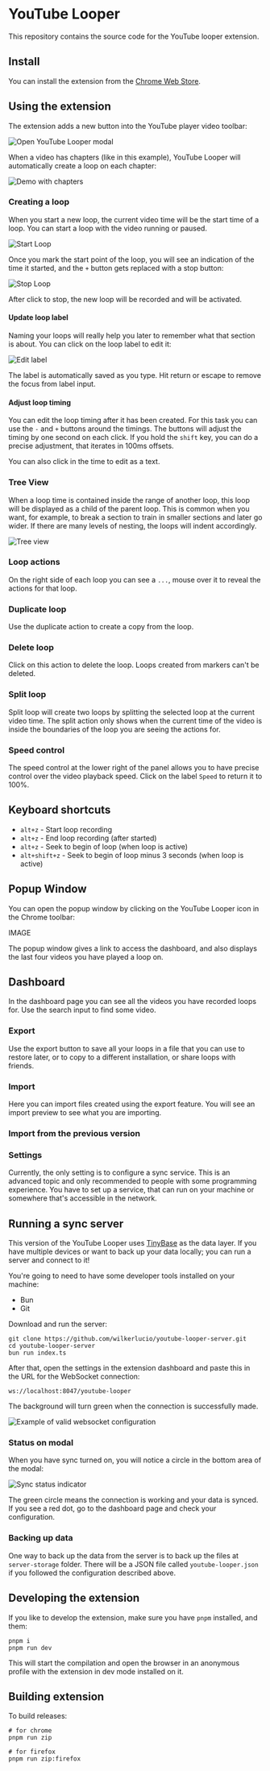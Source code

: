 # YouTube Looper

This repository contains the source code for the YouTube looper extension.

## Install

You can install the extension from the [Chrome Web Store](https://chrome.google.com/webstore/detail/youtube-looper/bidjeabmcpopfddfcnpniceojmkklcje?hl=en-US&utm_source=chrome-ntp-launcher).

## Using the extension

The extension adds a new button into the YouTube player video toolbar:

![Open YouTube Looper modal](./doc-assets/start-dialog.png)

When a video has chapters (like in this example), YouTube Looper will automatically create a loop on each chapter:

![Demo with chapters](./doc-assets/open-with-chapters.png)

### Creating a loop

When you start a new loop, the current video time will be the start time of a loop. You can start a loop with the video
running or paused.

![Start Loop](./doc-assets/start-loop.png)

Once you mark the start point of the loop, you will see an indication of the time it started, and the `+` button gets
replaced with a stop button:

![Stop Loop](./doc-assets/stop-loop.png)

After click to stop, the new loop will be recorded and will be activated.

#### Update loop label

Naming your loops will really help you later to remember what that section is about. You can click on the loop label
to edit it:

![Edit label](./doc-assets/edit-label.gif)

The label is automatically saved as you type. Hit return or escape to remove the focus from label input.

#### Adjust loop timing

You can edit the loop timing after it has been created. For this task you can use the `-` and `+` buttons around the
timings. The buttons will adjust the timing by one second on each click. If you hold the `shift` key, you can do a 
precise adjustment, that iterates in 100ms offsets.

You can also click in the time to edit as a text.

### Tree View

When a loop time is contained inside the range of another loop, this loop will be displayed as a child of the parent
loop. This is common when you want, for example, to break a section to train in smaller sections and later go wider.
If there are many levels of nesting, the loops will indent accordingly.

![Tree view](./doc-assets/tree-view.png)

### Loop actions

On the right side of each loop you can see a `...`, mouse over it to reveal the actions for that loop.

### Duplicate loop

Use the duplicate action to create a copy from the loop.

### Delete loop

Click on this action to delete the loop. Loops created from markers can't be deleted.

### Split loop

Split loop will create two loops by splitting the selected loop at the current video time. The split action only shows
when the current time of the video is inside the boundaries of the loop you are seeing the actions for.

### Speed control

The speed control at the lower right of the panel allows you to have precise control over the video playback speed.
Click on the label `Speed` to return it to 100%.

## Keyboard shortcuts

* `alt+z` - Start loop recording
* `alt+z` - End loop recording (after started)
* `alt+z` - Seek to begin of loop (when loop is active)
* `alt+shift+z` - Seek to begin of loop minus 3 seconds (when loop is active)

## Popup Window

You can open the popup window by clicking on the YouTube Looper icon in the Chrome toolbar:

IMAGE

The popup window gives a link to access the dashboard, and also displays the last four videos you have played a loop on.

## Dashboard

In the dashboard page you can see all the videos you have recorded loops for. Use the search input to find some video.

### Export

Use the export button to save all your loops in a file that you can use to restore later, or to copy to a different
installation, or share loops with friends.

### Import

Here you can import files created using the export feature. You will see an import preview to see what you are 
importing.

### Import from the previous version

### Settings

Currently, the only setting is to configure a sync service. This is an advanced topic and only recommended to people
with some programming experience. You have to set up a service, that can run on your machine or somewhere that's
accessible in the network.

## Running a sync server

This version of the YouTube Looper uses [TinyBase](https://tinybase.org/) as the data layer. 
If you have multiple devices or want to back up your data locally; you can run a server and connect to it!

You're going to need to have some developer tools installed on your machine:

- Bun
- Git

Download and run the server:

```
git clone https://github.com/wilkerlucio/youtube-looper-server.git
cd youtube-looper-server
bun run index.ts
```

After that, open the settings in the extension dashboard and paste this in the URL for the WebSocket connection:

```
ws://localhost:8047/youtube-looper
```

The background will turn green when the connection is successfully made.

![Example of valid websocket configuration](./doc-assets/configured-websocket.png)

### Status on modal

When you have sync turned on, you will notice a circle in the bottom area of the modal:

![Sync status indicator](./doc-assets/sync-status-indicator.png)

The green circle means the connection is working and your data is synced. If you see a red dot, go to the dashboard
page and check your configuration.

### Backing up data

One way to back up the data from the server is to back up the files at `server-storage` folder.
There will be a JSON file called `youtube-looper.json` if you followed the configuration described above.

## Developing the extension

If you like to develop the extension, make sure you have `pnpm` installed, and them:

```
pnpm i
pnpm run dev
```

This will start the compilation and open the browser in an anonymous profile with the extension in dev mode installed
on it.

## Building extension

To build releases:

```
# for chrome
pnpm run zip

# for firefox
pnpm run zip:firefox
```
